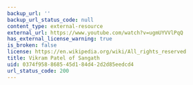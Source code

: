```yaml
---
backup_url: ''
backup_url_status_code: null
content_type: external-resource
external_url: https://www.youtube.com/watch?v=ugmUYVVlPqQ
has_external_license_warning: true
is_broken: false
license: https://en.wikipedia.org/wiki/All_rights_reserved
title: Vikram Patel of Sangath
uid: 0374f958-8685-45d1-84d4-2d2d85eedcd4
url_status_code: 200
---
```

